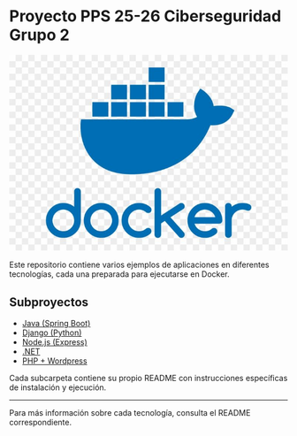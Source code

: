 # Proyecto PPS 25-26 Ciberseguridad Grupo 2

![alt text](img/image.png)

Este repositorio contiene varios ejemplos de aplicaciones en diferentes tecnologías, cada una preparada para ejecutarse en Docker.

## Subproyectos

- [Java (Spring Boot)](./appjava/README.md)
- [Django (Python)](./django/README.md)
- [Node.js (Express)](./nodejs/README.md)
- [.NET](./dotnet/README.md)
- [PHP + Wordpress](./phpwordpress/README.md)

Cada subcarpeta contiene su propio README con instrucciones específicas de instalación y ejecución.

---

Para más información sobre cada tecnología, consulta el README correspondiente.